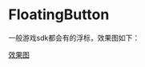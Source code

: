 # FloatingButton
一般游戏sdk都会有的浮标，效果图如下：

[效果图](https://github.com/zhongweilijinwei/FloatingButton/blob/master/aa.png)
